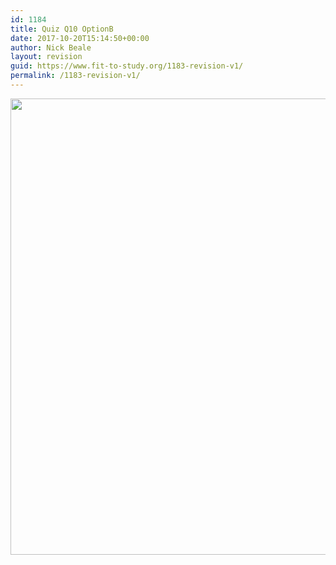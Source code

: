 ```yaml
---
id: 1184
title: Quiz Q10 OptionB
date: 2017-10-20T15:14:50+00:00
author: Nick Beale
layout: revision
guid: https://www.fit-to-study.org/1183-revision-v1/
permalink: /1183-revision-v1/
---
```

[<img class="alignnone wp-image-1177 size-full" src="https://i1.wp.com/www.fit-to-study.org/wp-content/uploads/2017/10/summaryB.jpg?resize=1488%2C730&#038;ssl=1" alt="" width="1488" height="730" srcset="https://i1.wp.com/www.fit-to-study.org/wp-content/uploads/2017/10/summaryB.jpg?w=1488&ssl=1 1488w, https://i1.wp.com/www.fit-to-study.org/wp-content/uploads/2017/10/summaryB.jpg?resize=300%2C147&ssl=1 300w, https://i1.wp.com/www.fit-to-study.org/wp-content/uploads/2017/10/summaryB.jpg?resize=768%2C377&ssl=1 768w, https://i1.wp.com/www.fit-to-study.org/wp-content/uploads/2017/10/summaryB.jpg?resize=1024%2C502&ssl=1 1024w" sizes="(max-width: 1000px) 100vw, 1000px" data-recalc-dims="1" />](https://i1.wp.com/www.fit-to-study.org/wp-content/uploads/2017/10/summaryB.jpg?ssl=1)